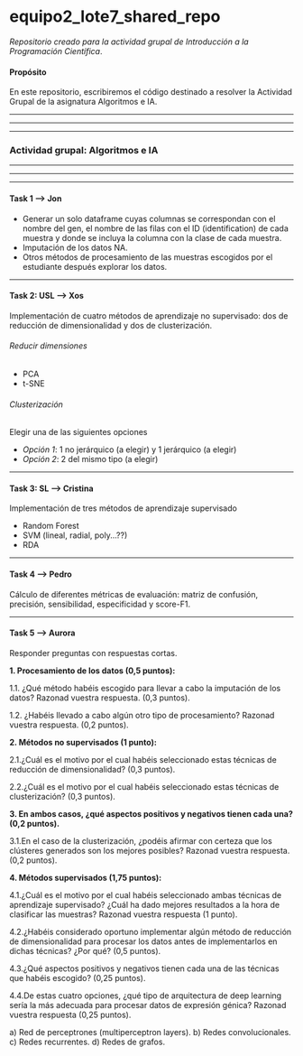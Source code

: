 # equipo2_lote7_shared_repo

*Repositorio creado para la actividad grupal de Introducción a la Programación Científica*.

#### Propósito
En este repositorio, escribiremos el código destinado a resolver la Actividad Grupal de la asignatura Algoritmos e IA.
***
***
***
### Actividad grupal: Algoritmos e IA
***
***
***
#### Task 1 --> Jon
- Generar un solo dataframe cuyas columnas se correspondan con el nombre del gen, el nombre de las filas con el ID (identification) de cada muestra y donde se incluya la columna con la clase de cada muestra.
- Imputación de los datos NA.
- Otros métodos de procesamiento de las muestras escogidos por el estudiante después explorar los datos.

**********
#### Task 2: USL --> Xos
Implementación de cuatro métodos de aprendizaje no supervisado: dos de reducción de dimensionalidad y dos de clusterización. 
###### Reducir dimensiones
- PCA
- t-SNE

###### Clusterización
Elegir una de las siguientes opciones
- *Opción 1*: 1 no jerárquico (a elegir) y 1 jerárquico (a elegir)
- *Opción 2*: 2 del mismo tipo (a elegir)

*********
#### Task 3: SL --> Cristina
Implementación de tres métodos de aprendizaje supervisado
- Random Forest
- SVM (lineal, radial, poly...??)
- RDA

*********
#### Task 4 --> Pedro
Cálculo de diferentes métricas de evaluación: matriz de confusión, precisión, sensibilidad, especificidad y score-F1. 

*********
#### Task 5 --> Aurora
Responder preguntas con respuestas cortas.

**1. Procesamiento de los datos (0,5 puntos):**

1.1. ¿Qué método habéis escogido para llevar a cabo la imputación de los datos? Razonad vuestra respuesta. (0,3 puntos).

1.2. ¿Habéis llevado a cabo algún otro tipo de procesamiento? Razonad vuestra respuesta. (0,2 puntos).

**2. Métodos no supervisados (1 punto):**

2.1.¿Cuál es el motivo por el cual habéis seleccionado estas técnicas de reducción de dimensionalidad? (0,3 puntos).

2.2.¿Cuál es el motivo por el cual habéis seleccionado estas técnicas de clusterización? (0,3 puntos).

**3. En ambos casos, ¿qué aspectos positivos y negativos tienen cada una? (0,2 puntos).**

3.1.En el caso de la clusterización, ¿podéis afirmar con certeza que los clústeres generados son los mejores posibles? Razonad vuestra respuesta. (0,2 puntos).

**4. Métodos supervisados (1,75 puntos):**

4.1.¿Cuál es el motivo por el cual habéis seleccionado ambas técnicas de aprendizaje supervisado? ¿Cuál ha dado mejores resultados a la hora de clasificar las muestras? Razonad vuestra respuesta (1 punto).

4.2.¿Habéis considerado oportuno implementar algún método de reducción de dimensionalidad para procesar los datos antes de implementarlos en dichas técnicas? ¿Por qué? (0,5 puntos).

4.3.¿Qué aspectos positivos y negativos tienen cada una de las técnicas que habéis escogido? (0,25 puntos).

4.4.De estas cuatro opciones, ¿qué tipo de arquitectura de deep learning sería la más adecuada para procesar datos de expresión génica? Razonad vuestra respuesta (0,25 puntos).

a) Red de perceptrones (multiperceptron layers).
b) Redes convolucionales.
c) Redes recurrentes.
d) Redes de grafos.
